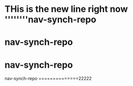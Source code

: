 THis is the new line right now
''''''''nav-synch-repo
==============
nav-synch-repo
==============
nav-synch-repo
==============
nav-synch-repo
==============22222
